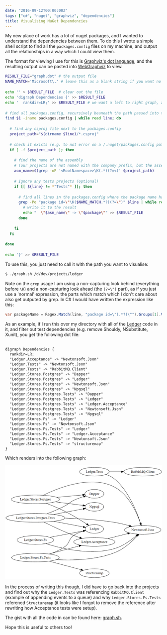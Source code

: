```yaml
---
date: "2016-09-12T00:00:00Z"
tags: ["c#", "nuget", "graphviz", "dependencies"]
title: Visualising NuGet Dependencies
---
```


My new place of work has a lot of nuget packages, and I wanted to understand the dependencies between them.  To do this I wrote a simple shell script to find all the `packages.config` files on my machine, and output all the relationships in a way which I could view them.

The format for viewing I use for this is [Graphviz's dot language](http://graphviz.org/doc/info/lang.html), and the resulting output can be pasted into [WebGraphviz](http://www.webgraphviz.com/) to view.

```bash
RESULT_FILE="graph.dot" # the output file
NAME_MATCH='Microsoft\.' # leave this as a blank string if you want no filtering

echo '' > $RESULT_FILE  # clear out the file
echo 'digraph Dependencies {' >> $RESULT_FILE
echo '  rankdir=LR;' >> $RESULT_FILE # we want a left to right graph, as it's a little easier to read

# find all packages.config, recursively beaneath the path passed into the script
find $1 -iname packages.config | while read line; do

  # find any csproj file next to the packages.config
  project_path="$(dirname $line)/*.csproj"

  # check it exists (e.g. to not error on a /.nuget/packages.config path)
  if [ -f $project_path ]; then

    # find the name of the assembly
    # (our projects are not named with the company prefix, but the assemblies/packages are)
    asm_name=$(grep -oP '<RootNamespace>\K(.*)(?=<)' $project_path)

    # Ignore any tests projects (optional)
    if [[ ${line} != *"Tests"* ]]; then

      # find all lines in the packages.config where the package name has a prefix
      grep -Po "package id=\"\K($NAME_MATCH.*?)(?=\")" $line | while read package; do
        # write it to the result
        echo "  \"$asm_name\" -> \"$package\"" >> $RESULT_FILE
      done

    fi
  fi

done

echo '}' >> $RESULT_FILE
```

To use this, you just need to call it with the path you want to visualise:

```bash
$ ./graph.sh /d/dev/projects/ledger
```

Note on the `grep` usage I am using a non-capturing look behind (everything before `\K`) and a non-capturing look ahead (the `(?=\")` part), as if you just use a 'normal' expression, the parts which match which I don't care about also get outputed by grep.  In C# I would have written the expression like this:

```csharp
var packageName = Regex.Match(line, "package id=\"(.*?)\"").Groups[1].Value;
```


As an example, if I run this over my directory with all of the [Ledger](https://github.com/pondidum/ledger) code in it, and filter out test dependencies (e.g. remove Shouldy, NSubstitute, Xunit), you get the following dot file:

```

digraph Dependencies {
  rankdir=LR;
  "Ledger.Acceptance" -> "Newtonsoft.Json"
  "Ledger.Tests" -> "Newtonsoft.Json"
  "Ledger.Tests" -> "RabbitMQ.Client"
  "Ledger.Stores.Postgres" -> "Dapper"
  "Ledger.Stores.Postgres" -> "Ledger"
  "Ledger.Stores.Postgres" -> "Newtonsoft.Json"
  "Ledger.Stores.Postgres" -> "Npgsql"
  "Ledger.Stores.Postgres.Tests" -> "Dapper"
  "Ledger.Stores.Postgres.Tests" -> "Ledger"
  "Ledger.Stores.Postgres.Tests" -> "Ledger.Acceptance"
  "Ledger.Stores.Postgres.Tests" -> "Newtonsoft.Json"
  "Ledger.Stores.Postgres.Tests" -> "Npgsql"
  "Ledger.Stores.Fs" -> "Ledger"
  "Ledger.Stores.Fs" -> "Newtonsoft.Json"
  "Ledger.Stores.Fs.Tests" -> "Ledger"
  "Ledger.Stores.Fs.Tests" -> "Ledger.Acceptance"
  "Ledger.Stores.Fs.Tests" -> "Newtonsoft.Json"
  "Ledger.Stores.Fs.Tests" -> "structuremap"
}
```

Which renders into the following graph:

![Nuget Graph](/images/nuget-graph.png)

In the process of writing this though, I did have to go back into the projects and find out why the `Ledger.Tests` was referencing `RabbitMQ.Client` (example of appending events to a queue) and why `Ledger.Stores.Fs.Tests` referened `Structuremap` (it looks like I forgot to remove the reference after rewriting how Acceptance tests were setup).

The gist with all the code in can be found here: [graph.sh](https://gist.github.com/Pondidum/a79bddeeba612f9eb1074e9f5274b047).

Hope this is useful to others too!
